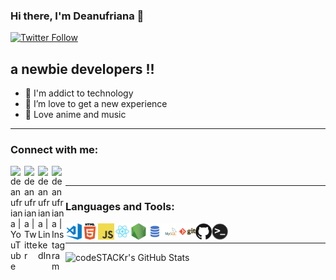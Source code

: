 ### Hi there, I'm Deanufriana 👋

[![Twitter Follow](https://img.shields.io/twitter/follow/deanufriana?color=1DA1F2&logo=twitter&style=for-the-badge)](https://twitter.com/intent/follow?original_referer=https%3A%2F%2Fgithub.com%2FcodeSTACKr&screen_name=deanufriana)

## a newbie developers !!

- 🔭 I'm addict to technology
- 🌱 I’m love to get a new experience
- 👯 Love anime and music

---

### Connect with me:

[<img align="left" alt="deanufriana | YouTube" width="22px" src="https://cdn.jsdelivr.net/npm/simple-icons@v3/icons/youtube.svg" />][youtube]
[<img align="left" alt="deanufriana | Twitter" width="22px" src="https://cdn.jsdelivr.net/npm/simple-icons@v3/icons/twitter.svg" />][twitter]
[<img align="left" alt="deanufriana | LinkedIn" width="22px" src="https://cdn.jsdelivr.net/npm/simple-icons@v3/icons/linkedin.svg" />][linkedin]
[<img align="left" alt="deanufriana | Instagram" width="22px" src="https://cdn.jsdelivr.net/npm/simple-icons@v3/icons/instagram.svg" />][instagram]

<br />

---

### Languages and Tools:

[<img align="left" alt="Visual Studio Code" width="26px" src="https://raw.githubusercontent.com/github/explore/80688e429a7d4ef2fca1e82350fe8e3517d3494d/topics/visual-studio-code/visual-studio-code.png" />]()
[<img align="left" alt="HTML5" width="26px" src="https://raw.githubusercontent.com/github/explore/80688e429a7d4ef2fca1e82350fe8e3517d3494d/topics/html/html.png" />]()
[<img align="left" alt="JavaScript" width="26px" src="https://raw.githubusercontent.com/github/explore/80688e429a7d4ef2fca1e82350fe8e3517d3494d/topics/javascript/javascript.png" />]()
[<img align="left" alt="React" width="26px" src="https://raw.githubusercontent.com/github/explore/80688e429a7d4ef2fca1e82350fe8e3517d3494d/topics/react/react.png" />]()
[<img align="left" alt="Node.js" width="26px" src="https://raw.githubusercontent.com/github/explore/80688e429a7d4ef2fca1e82350fe8e3517d3494d/topics/nodejs/nodejs.png" />]()
[<img align="left" alt="SQL" width="26px" src="https://raw.githubusercontent.com/github/explore/80688e429a7d4ef2fca1e82350fe8e3517d3494d/topics/sql/sql.png" />]()
[<img align="left" alt="MySQL" width="26px" src="https://raw.githubusercontent.com/github/explore/80688e429a7d4ef2fca1e82350fe8e3517d3494d/topics/mysql/mysql.png" />]()
[<img align="left" alt="Git" width="26px" src="https://raw.githubusercontent.com/github/explore/80688e429a7d4ef2fca1e82350fe8e3517d3494d/topics/git/git.png" />]()
[<img align="left" alt="GitHub" width="26px" src="https://raw.githubusercontent.com/github/explore/78df643247d429f6cc873026c0622819ad797942/topics/github/github.png" />]()
[<img align="left" alt="Terminal" width="26px" src="https://raw.githubusercontent.com/github/explore/80688e429a7d4ef2fca1e82350fe8e3517d3494d/topics/terminal/terminal.png" />]()

<br />

---

<img align="left" alt="codeSTACKr's GitHub Stats" src="https://github-readme-stats.vercel.app/api?username=mysilkyheart&show_icons=true&hide_border=true" />

[twitter]: https://twitter.com/deanufriana
[youtube]: https://www.youtube.com/DeviAdiNufriana
[instagram]: https://www.instagram.com/deanufriana/
[linkedin]: https://www.linkedin.com/in/devi-adi-nufriana-6a174a12a/
